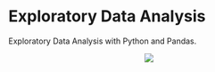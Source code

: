 # Exploratory Data Analysis

Exploratory Data Analysis with Python and Pandas.

<p align="center">
<img src="https://semasuka.github.io/blog/assets/post_images/eda.png">
</p>
